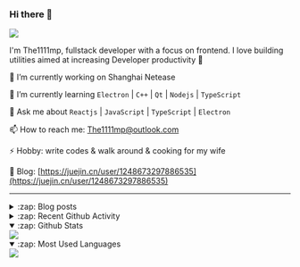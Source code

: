 ### Hi there 👋

![](https://komarev.com/ghpvc/?username=1111mp&color=green)

I'm The1111mp, fullstack developer with a focus on frontend. I love building utilities aimed at increasing Developer productivity 🙌

🔭 I’m currently working on Shanghai Netease

🌱 I’m currently learning `Electron` | `C++` | `Qt` | `Nodejs` | `TypeScript`

💬 Ask me about `Reactjs` | `JavaScript` | `TypeScript` | `Electron`

📫 How to reach me: <a href="mailto:The1111mp@outlook.com">The1111mp@outlook.com</a>

⚡ Hobby: write codes & walk around & cooking for my wife

📖 Blog: [https://juejin.cn/user/1248673297886535](https://juejin.cn/user/1248673297886535)

***

<details>
  <summary>:zap: Blog posts</summary>

  - [使用 nvm-desktop 轻松安装和管理多个 node 版本](https://juejin.cn/post/7267791228872179727)
  - [Electron 中集成 SQLite3 数据库的最佳实践](https://juejin.cn/post/7202807471881306172)
  - [从0开发IM，单聊群聊在线离线消息以及消息的已读未读功能](https://juejin.cn/post/7202583557751865401)
  - [Electron（网页）中实现接近微信消息发送体验的消息输入框及界面](https://juejin.cn/post/7252505446396575781)
  - [Qt中基于QWebEngineView和QWebChannel实现与web的交互](https://juejin.cn/post/7238423148555501629)
</details>

<details>
  <summary>:zap: Recent Github Activity</summary>

  <!--START_SECTION:activity-->
1. 🗣 Commented on [#2202](https://github.com/nextui-org/nextui/pull/2202#issuecomment-1878137590) in [nextui-org/nextui](https://github.com/nextui-org/nextui)
2. 🗣 Commented on [#38](https://github.com/1111mp/nvm-desktop/issues/38#issuecomment-1878128710) in [1111mp/nvm-desktop](https://github.com/1111mp/nvm-desktop)
3. 🗣 Commented on [#2202](https://github.com/nextui-org/nextui/pull/2202#issuecomment-1877290827) in [nextui-org/nextui](https://github.com/nextui-org/nextui)
4. 🗣 Commented on [#38](https://github.com/1111mp/nvm-desktop/issues/38#issuecomment-1876504345) in [1111mp/nvm-desktop](https://github.com/1111mp/nvm-desktop)
5. 🗣 Commented on [#38](https://github.com/1111mp/nvm-desktop/issues/38#issuecomment-1876438156) in [1111mp/nvm-desktop](https://github.com/1111mp/nvm-desktop)
6. 🗣 Commented on [#38](https://github.com/1111mp/nvm-desktop/issues/38#issuecomment-1876418292) in [1111mp/nvm-desktop](https://github.com/1111mp/nvm-desktop)
7. 💪 Opened PR [#2202](https://github.com/nextui-org/nextui/pull/2202) in [nextui-org/nextui](https://github.com/nextui-org/nextui)
8. 🗣 Commented on [#21](https://github.com/1111mp/nvm-desktop/issues/21#issuecomment-1874845105) in [1111mp/nvm-desktop](https://github.com/1111mp/nvm-desktop)
9. 🗣 Commented on [#44](https://github.com/1111mp/nvm-desktop/issues/44#issuecomment-1873996054) in [1111mp/nvm-desktop](https://github.com/1111mp/nvm-desktop)
10. 🔒 Closed issue [#44](https://github.com/1111mp/nvm-desktop/issues/44) in [1111mp/nvm-desktop](https://github.com/1111mp/nvm-desktop)
  <!--END_SECTION:activity-->
</details>

<details open>
  <summary>:zap: Github Stats</summary>

  <img align="center" src="https://github-readme-stats-sigma-five.vercel.app/api?username=1111mp&show_icons=true&hide_border=true&theme=gruvbox" />
</details>

<details open>
  <summary>:zap: Most Used Languages</summary>

  <img align="center" src="https://github-readme-stats-sigma-five.vercel.app/api/top-langs/?username=1111mp&layout=compact&show_icons=true&hide_border=true&theme=gruvbox" />
</details>


<!--
**1111mp/1111mp** is a ✨ _special_ ✨ repository because its `README.md` (this file) appears on your GitHub profile.

Here are some ideas to get you started:

- 🔭 I’m currently working on ...
- 🌱 I’m currently learning ...
- 👯 I’m looking to collaborate on ...
- 🤔 I’m looking for help with ...
- 💬 Ask me about ...
- 📫 How to reach me: ...
- 😄 Pronouns: ...
- ⚡ Fun fact: ...
-->
